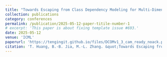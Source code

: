 ```yaml
---
title: "Towards Escaping from Class Dependency Modeling for Multi-Dimensional Classification"
collection: publications
category: conferences
permalink: /publication/2025-05-12-paper-titile-number-1
# excerpt: 'This paper is about fixing template issue #693.'
date: 2025-05-12
venue: 'ICML'
paperurl: 'https://tengingit.github.io/files/DCOMv1_3_cam_ready_noack.pdf'
citation: 'T. Huang, B.-B. Jia, M.-L. Zhang. &quot;Towards Escaping from Class Dependency Modeling for Multi-Dimensional Classification.&quot; In: <i>Proceedings of the 42nd International Conference on Machine Learning</i>, Vancouver, Canada, 2025, in press.'
---
```



